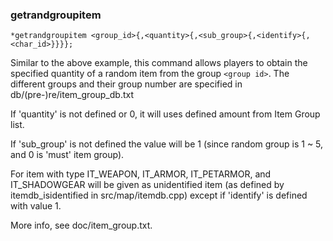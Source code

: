 ### getrandgroupitem
```
*getrandgroupitem <group_id>{,<quantity>{,<sub_group>{,<identify>{,<char_id>}}}};
```

Similar to the above example, this command allows players to obtain the specified
quantity of a random item from the group `<group id>`. The different groups and
their group number are specified in db/(pre-)re/item_group_db.txt

If 'quantity' is not defined or 0, it will uses defined amount from Item Group list.

If 'sub_group' is not defined the value will be 1 (since random group is 1 ~ 5, and 0 is
'must' item group).

For item with type IT_WEAPON, IT_ARMOR, IT_PETARMOR, and IT_SHADOWGEAR will be given
as unidentified item (as defined by itemdb_isidentified in src/map/itemdb.cpp) except
if 'identify' is defined with value 1.

More info, see doc/item_group.txt.
